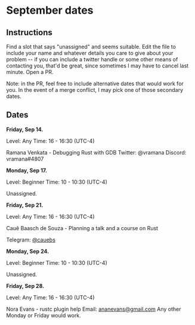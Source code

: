 # September dates

## Instructions

Find a slot that says "unassigned" and seems suitable. Edit the file
to include your name and whatever details you care to give about your
problem -- if you can include a twitter handle or some other means of
contacting you, that'd be great, since sometimes I may have to cancel
last minute. Open a PR.

Note: in the PR, feel free to include alternative dates that would
work for you. In the event of a merge conflict, I may pick one of
those secondary dates.

## Dates

**Friday, Sep 14.**

Level: Any
Time: 16 - 16:30 (UTC-4)

Ramana Venkata - Debugging Rust with GDB
Twitter: @vramana
Discord: vramana#4807


**Monday, Sep 17.**

Level: Beginner
Time: 10 - 10:30 (UTC-4)

Unassigned.

**Friday, Sep 21.**

Level: Any
Time: 16 - 16:30 (UTC-4)

Cauê Baasch de Souza - Planning a talk and a course on Rust

Telegram: [@cauebs](https://t.me/cauebs)

**Monday, Sep 24.**

Level: Beginner
Time: 10 - 10:30 (UTC-4)

Unassigned.

**Friday, Sep 28.**

Level: Any
Time: 16 - 16:30 (UTC-4)

Nora Evans - rustc plugin help
Email: ananevans@gmail.com 
Any other Monday or Friday would work.






